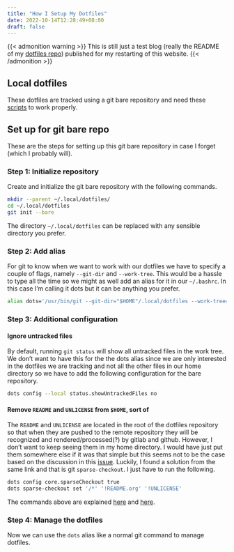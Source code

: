 ```yaml
---
title: "How I Setup My Dotfiles"
date: 2022-10-14T12:28:49+08:00
draft: false
---
```


{{< admonition warning >}}
This is still just a test blog (really the README of my [dotfiles
repo](https://gitlab.com/michesp42/local-dotfiles)) published for my restarting
of this website.
{{< /admonition >}}

## Local dotfiles

These dotfiles are tracked using a git bare repository and need these
[scripts](https://gitlab.com/michesp42/local-scripts) to work properly.

## Set up for git bare repo

These are the steps for setting up this git bare repository in case I forget
(which I probably will).

### Step 1: Initialize repository

Create and initialize the git bare repository with the following commands.

```bash
mkdir --parent ~/.local/dotfiles/
cd ~/.local/dotfiles
git init --bare
```

The directory `~/.local/dotfiles` can be replaced with any sensible directory
you prefer.

### Step 2: Add alias

For git to know when we want to work with our dotfiles we have to specify a
couple of flags, namely `--git-dir` and `--work-tree`. This would be a hassle to
type all the time so we might as well add an alias for it in our `~/.bashrc`. In
this case I’m calling it dots but it can be anything you prefer.

```bash
alias dots='/usr/bin/git --git-dir="$HOME"/.local/dotfiles --work-tree="$HOME"'
```

### Step 3: Additional configuration

#### Ignore untracked files

By default, running `git status` will show all untracked files in the work tree.
We don’t want to have this for the the dots alias since we are only interested
in the dotfiles we are tracking and not all the other files in our home
directory so we have to add the following configuration for the bare repository.

```bash
dots config --local status.showUntrackedFiles no
```

#### Remove `README` and `UNLICENSE` from `$HOME`, sort of

The `README` and `UNLICENSE` are located in the root of the dotfiles repository
so that when they are pushed to the remote repository they will be recognized
and rendered/processed(?) by gitlab and github. However, I don’t want to keep
seeing them in my home directory. I would have just put them somewhere else if
it was that simple but this seems not to be the case based on the discussion in
this [issue](https://github.com/TheLocehiliosan/yadm/issues/93). Luckily, I
found a solution from the same link and that is git `sparse-checkout`. I just
have to run the following.

```bash
dots config core.sparseCheckout true
dots sparse-checkout set '/*' '!README.org' '!UNLICENSE'
```

The commands above are explained
[here](https://github.com/TheLocehiliosan/yadm/issues/93#issuecomment-582585718)
and
[here](https://github.com/TheLocehiliosan/yadm/issues/93#issuecomment-886667802).

### Step 4: Manage the dotfiles

Now we can use the `dots` alias like a normal git command to manage dotfiles.

